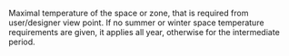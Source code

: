 ﻿Maximal temperature of the space or zone, that is required from user/designer view point.  If no summer or winter space temperature requirements are given, it applies all year, otherwise for the intermediate period.